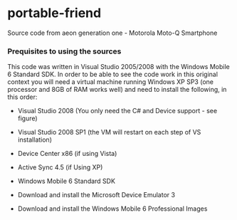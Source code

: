 # portable-friend
Source code from aeon generation one - Motorola Moto-Q Smartphone

### Prequisites to using the sources

This code was written in Visual Studio 2005/2008 with the Windows Mobile 6 Standard SDK. In order to be able to see the code work in this original context you will need a virtual machine running Windows XP SP3 (one processor and 8GB of RAM works well) and need to install the following, in this order:

* Visual Studio 2008 (You only need the C# and Device support - see figure)
* Visual Studio 2008 SP1 (the VM will restart on each step of VS installation)
* Device Center x86 (if using Vista)
* Active Sync 4.5 (if Using XP)
* Windows Mobile 6 Standard SDK

* Download and install the Microsoft Device Emulator 3
* Download and install the Windows Mobile 6 Professional Images
